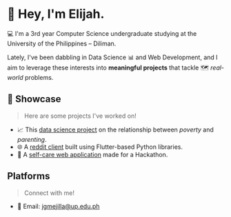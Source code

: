 # 🌱 Hey, I'm Elijah. 

💻 I'm a 3rd year Computer Science undergraduate studying at the University of the Philippines – Diliman. 

Lately, I've been dabbling in Data Science 📊 and Web Development, and I aim to leverage these interests into **meaningful projects** that tackle 🗺️ *real-world*  problems.


## 🔭 Showcase
> Here are some projects I've worked on! 
- 📈 This [data science project](https://tes-birth-rate.vercel.app) on the relationship between *poverty* and *parenting*.
- 🌐 A [reddit client](https://github.com/UPD-CS-12/cs12222project-maca-mejilla) built using Flutter-based Python libraries.
- 🧸 A [self-care web application](https://github.com/compsat/bh24-based-template) made for a Hackathon. 

## Platforms
> Connect with me!
- 📧 Email: jgmejilla@up.edu.ph  
